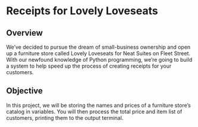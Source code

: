 # Receipts for Lovely Loveseats
## Overview
We’ve decided to pursue the dream of small-business ownership and open up a furniture store called Lovely Loveseats for Neat Suites on Fleet Street. With our newfound knowledge of Python programming, we’re going to build a system to help speed up the process of creating receipts for your customers.

## Objective
In this project, we will be storing the names and prices of a furniture store’s catalog in variables. You will then process the total price and item list of customers, printing them to the output terminal.
